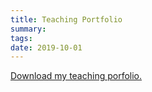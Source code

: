 ```yaml
---
title: Teaching Portfolio
summary: 
tags:
date: 2019-10-01
---
```


<a href="./uploads/teaching_portfolio.pdf" download="Teaching_Portfolio_Brenden_Eum">Download my teaching porfolio.</a>